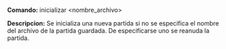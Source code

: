 **Comando:** inicializar <nombre_archivo>

**Descripcion:** Se inicializa una nueva partida si no se especifica el nombre del archivo de la partida guardada. De especificarse uno se reanuda la partida.

